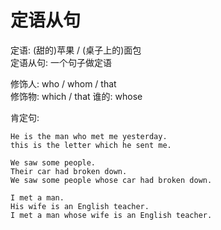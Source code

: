 # 定语从句

定语: (甜的)苹果 / (桌子上的)面包 \
定语从句: 一个句子做定语

修饰人: who / whom / that \
修饰物: which / that
谁的: whose


肯定句:
```text
He is the man who met me yesterday.
this is the letter which he sent me.
```

```text
We saw some people.
Their car had broken down.
We saw some people whose car had broken down.

I met a man.
His wife is an English teacher.
I met a man whose wife is an English teacher.
```